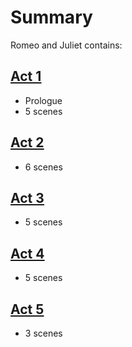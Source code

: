 # Summary

Romeo and Juliet contains:

## <u>[Act 1](./timeline.md/#act-1)</u>

- Prologue
- 5 scenes

## <u>[Act 2](./timeline.md/#act-2)</u>

- 6 scenes

## <u>[Act 3](./timeline.md/#act-3)</u>

- 5 scenes

## <u>[Act 4](./timeline.md/#act-4)</u>

- 5 scenes

## <u>[Act 5](./timeline.md/#act-5)</u>

- 3 scenes
